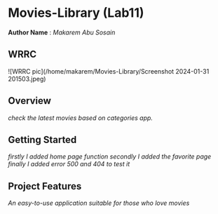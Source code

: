 # Movies-Library (Lab11)

**Author Name** : *Makarem Abu Sosain*

## WRRC
![WRRC pic](/home/makarem/Movies-Library/Screenshot 2024-01-31 201503.jpeg)

## Overview
*check the latest movies based on categories app.*

## Getting Started
*firstly I added home page function
secondly I added the favorite page
finally I added error 500 and 404 to test it*
## Project Features
*An easy-to-use application suitable for those who love movies*